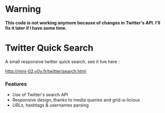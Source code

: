 # Warning
**This code is not working anymore because of changes in Twitter's API. I'll fix it later if I have some time.**

# Twitter Quick Search

A small responsive twitter quick search, see it live here : 

http://mini-02.y0y.fr/twitter/search.html

### Features

* Use of Twitter's search API
* Responsive design, thanks to media queries and grid-a-licious
* URLs, hashtags & usernames parsing
